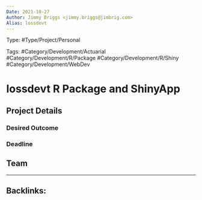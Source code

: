 ```yaml
---
Date: 2021-10-27
Author: Jimmy Briggs <jimmy.briggs@jimbrig.com>
Alias: lossdevt
---
```


Type: #Type/Project/Personal

Tags:
#Category/Development/Actuarial 
#Category/Development/R/Package
#Category/Development/R/Shiny
#Category/Development/WebDev

# lossdevt R Package and ShinyApp

## Project Details

### Desired Outcome

### Deadline

## Team



***

Backlinks:
-	